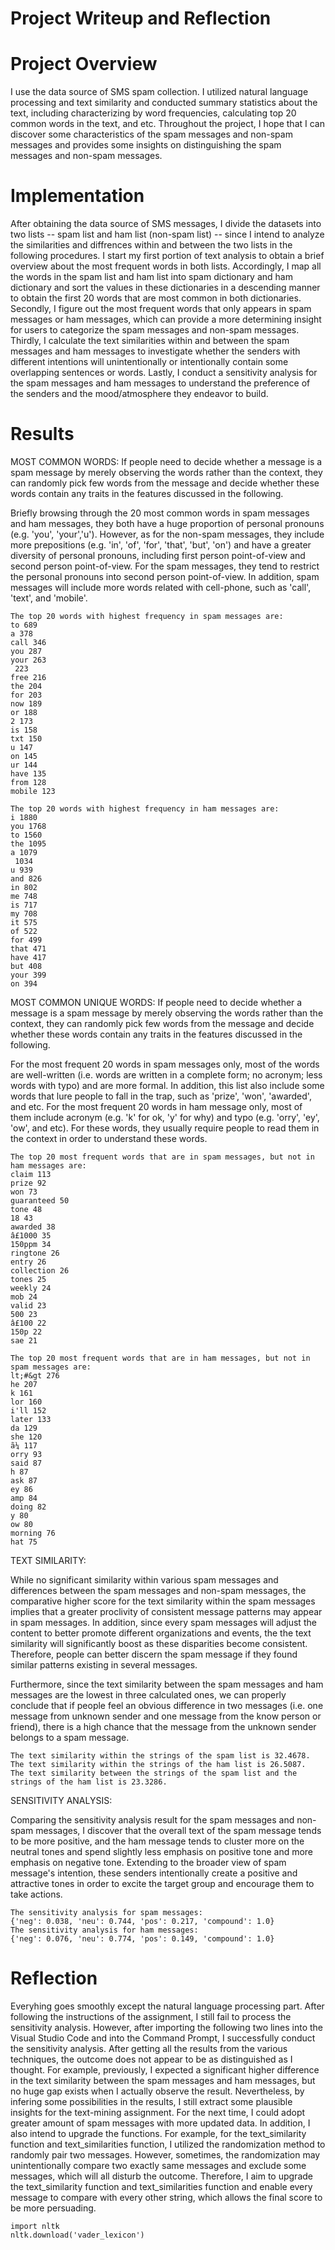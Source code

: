 # Project Writeup and Reflection

# Project Overview
I use the data source of SMS spam collection. I utilized natural language processing and text similarity and conducted summary statistics about the text, including characterizing by word frequencies, calculating top 20 common words in the text, and etc. Throughout the project, I hope that I can discover some characteristics of the spam messages and non-spam messages and provides some insights on distinguishing the spam messages and non-spam messages.

# Implementation
After obtaining the data source of SMS messages, I divide the datasets into two lists -- spam list and ham list (non-spam list) -- since I intend to analyze the similarities and diffrences within and between the two lists in the following procedures. I start my first portion of text analysis to obtain a brief overview about the most frequent words in both lists. Accordingly, I map all the words in the spam list and ham list into spam dictionary and ham dictionary and sort the values in these dictionaries in a descending manner to obtain the first 20 words that are most common in both dictionaries. Secondly, I figure out the most frequent words that only appears in spam messages or ham messages, which can provide a more determining insight for users to categorize the spam messages and non-spam messages. Thirdly, I calculate the text similarities within and between the spam messages and ham messages to investigate whether the senders with different intentions will unintentionally or intentionally contain some overlapping sentences or words. Lastly, I conduct a sensitivity analysis for the spam messages and ham messages to understand the preference of the senders and the mood/atmosphere they endeavor to build. 

# Results
MOST COMMON WORDS: If people need to decide whether a message is a spam message by merely observing the words rather than the context, they can randomly pick few words from the message and decide whether these words contain any traits in the features discussed in the following.

Briefly browsing through the 20 most common words in spam messages and ham messages, they both have a huge proportion of personal pronouns (e.g. 'you', 'your','u'). However, as for the non-spam messages, they include more prepositions (e.g. 'in', 'of', 'for', 'that', 'but', 'on') and have a greater diversity of personal pronouns, including first person point-of-view and second person point-of-view. For the spam messages, they tend to restrict the personal pronouns into second person point-of-view. In addition, spam messages will include more words related with cell-phone, such as 'call', 'text', and 'mobile'.
```
The top 20 words with highest frequency in spam messages are:
to 689
a 378
call 346
you 287
your 263
 223
free 216
the 204
for 203
now 189
or 188
2 173
is 158
txt 150
u 147
on 145
ur 144
have 135
from 128
mobile 123
```
```
The top 20 words with highest frequency in ham messages are:
i 1880
you 1768
to 1560
the 1095
a 1079
 1034
u 939
and 826
in 802
me 748
is 717
my 708
it 575
of 522
for 499
that 471
have 417
but 408
your 399
on 394
```

MOST COMMON UNIQUE WORDS: If people need to decide whether a message is a spam message by merely observing the words rather than the context, they can randomly pick few words from the message and decide whether these words contain any traits in the features discussed in the following.

For the most frequent 20 words in spam messages only, most of the words are well-written (i.e. words are written in a complete form; no acronym; less words with typo) and are more formal. In addition, this list also include some words that lure people to fall in the trap, such as 'prize', 'won', 'awarded', and etc. For the most frequent 20 words in ham message only, most of them include acronym (e.g. 'k' for ok, 'y' for why) and typo (e.g. 'orry', 'ey', 'ow', and etc). For these words, they usually require people to read them in the context in order to understand these words. 
```
The top 20 most frequent words that are in spam messages, but not in ham messages are:
claim 113
prize 92
won 73
guaranteed 50
tone 48
18 43
awarded 38
â£1000 35
150ppm 34
ringtone 26
entry 26
collection 26
tones 25
weekly 24
mob 24
valid 23
500 23
â£100 22
150p 22
sae 21
```
```
The top 20 most frequent words that are in ham messages, but not in spam messages are:
lt;#&gt 276
he 207
k 161
lor 160
i'll 152
later 133
da 129
she 120
ã¼ 117
orry 93
said 87
h 87
ask 87
ey 86
amp 84
doing 82
y 80
ow 80
morning 76
hat 75
```

TEXT SIMILARITY:

While no significant similarity within various spam messages and differences between the spam messages and non-spam messages, the comparative higher score for the text similarity within the spam messages implies that a greater proclivity of consistent message patterns may appear in spam messages. In addition, since every spam messages will adjust the content to better promote different organizations and events, the the text similarity will significantly boost as these disparities become consistent. Therefore, people can better discern the spam message if they found similar patterns existing in several messages. 

Furthermore, since the text similarity between the spam messages and ham messages are the lowest in three calculated ones, we can properly conclude that if people feel an obvious difference in two messages (i.e. one message from unknown sender and one message from the know person or friend), there is a high chance that the message from the unknown sender belongs to a spam message. 
```
The text similarity within the strings of the spam list is 32.4678.
The text similarity within the strings of the ham list is 26.5087.
The text similarity between the strings of the spam list and the strings of the ham list is 23.3286.
```

SENSITIVITY ANALYSIS:

Comparing the sensitivity analysis result for the spam messages and non-spam messages, I discover that the overall text of the spam message tends to be more positive, and the ham message tends to cluster more on the neutral tones and spend slightly less emphasis on positive tone and more emphasis on negative tone. Extending to the broader view of spam message's intention, these senders intentionally create a positive and attractive tones in order to excite the target group and encourage them to take actions.
```
The sensitivity analysis for spam messages:
{'neg': 0.038, 'neu': 0.744, 'pos': 0.217, 'compound': 1.0}
The sensitivity analysis for ham messages:
{'neg': 0.076, 'neu': 0.774, 'pos': 0.149, 'compound': 1.0}
```

# Reflection
Everyhing goes smoothly except the natural language processing part. After following the instructions of the assignment, I still fail to process the sensitivity analysis. However, after importing the following two lines into the Visual Studio Code and into the Command Prompt, I successfully conduct the sensitivity analysis. After getting all the results from the various techniques, the outcome does not appear to be as distinguished as I thought. For example, previously, I expected a significant higher difference in the text similarity between the spam messages and ham messages, but no huge gap exists when I actually observe the result. Nevertheless, by infering some possibilities in the results, I still extract some plausible insights for the text-mining assignment. For the next time, I could adopt greater amount of spam messages with more updated data. In addition, I also intend to upgrade the functions. For example, for the text_similarity function and text_similarities function, I utilized the randomization method to randomly pair two messages. However, sometimes, the randomization may unintentionally compare two exactly same messages and exclude some messages, which will all disturb the outcome. Therefore, I aim to upgrade the text_similarity function and text_similarities function and enable every message to compare with every other string, which allows the final score to be more persuading. 
```
import nltk
nltk.download('vader_lexicon')
```